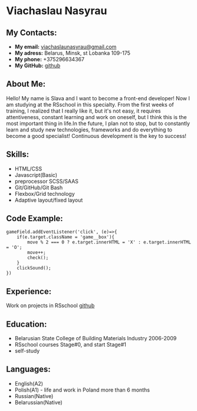 # Viachaslau Nasyrau  

## My Contacts:
  * **My email:** viachaslaunasyrau@gmail.com
  * **My adress:** Belarus, Minsk, st Lobanka 109-175
  * **My phone:** +375296634367
  * **My GitHub:** [github](https://github.com/viachaslaunasyrau)
## About Me:
Hello! My name is Slava and I want to become a front-end developer! Now I am studying at the RSschool in this specialty. From the first weeks of training, I realized that I really like it, but it's not easy, it requires attentiveness, constant learning and work on oneself, but I think this is the most important thing in life.In the future, I plan not to stop, but to constantly learn and study new technologies, frameworks and do everything to become a good specialist! Continuous development is the key to success!
## Skills:
* HTML/CSS
* Javascript(Basic)
* preprocessor SCSS/SAAS
* Git/GitHub/Git Bash
* Flexbox/Grid technology
* Adaptive layout/fixed layout
## Code Example:
```
gameField.addEventListener('click', (e)=>{
    if(e.target.className = 'game__box'){
        move % 2 === 0 ? e.target.innerHTML = 'X' : e.target.innerHTML = 'O';
        move++;
        check();
    }  
    clickSound();
})
```
## Experience:
Work on projects in RSschool [github](https://github.com/viachaslaunasyrau)
## Education: 
* Belarusian State College of Building Materials Industry 2006-2009
* RSschool courses Stage#0, and start Stage#1
* self-study
## Languages:
* English(A2)
* Polish(A1) - life and work in Poland more than 6 months
* Russian(Native)
* Belarussian(Native)
